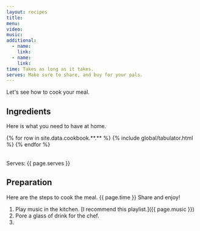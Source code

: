 ```yaml
---
layout: recipes
title: 
menu: 
video: 
music: 
additional:
  - name: 
    link: 
  - name: 
    link: 
time: Takes as long as it takes.
serves: Make sure to share, and buy for your pals.
---
```

<div class="container">
Let's see how to cook your meal.
<!-- excerpt-end -->

## Ingredients

Here is what you need to have at home.

<table>
  {% for row  in site.data.cookbook.**.** %}
{% include global/tabulator.html %}
  {% endfor %}
</table>

Serves: {{ page.serves }}

## Preparation

Here are the steps to cook the meal. {{ page.time }} Share and enjoy!

1. Play music in the kitchen. [I recommend this playlist.]({{ page.music }})
2. Pore a glass of drink for the chef.
3. 
</div>